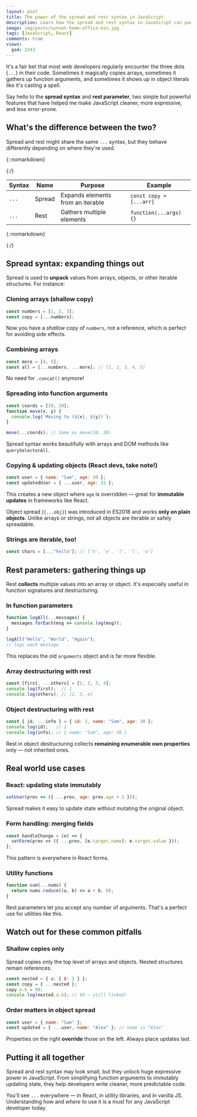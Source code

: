 ```yaml
---
layout: post
title: The power of the spread and rest syntax in JavaScript
description: Learn how the spread and rest syntax in JavaScript can power up the front-end, from array handling to React state updates, with tips every developer should know.
image: img/posts/sunset-home-office-min.jpg
tags: [JavaScript, React]
comments: true
views:
  ga4: 2343
---
```


It's a fair bet that most web developers regularly encounter the three dots (`...`) in their code. Sometimes it magically copies arrays, sometimes it gathers up function arguments, and sometimes it shows up in object literals like it's casting a spell.

Say hello to the **spread syntax** and **rest parameter**, two simple but powerful features that have helped me make JavaScript cleaner, more expressive, and less error-prone.

## What's the difference between the two?

Spread and rest might share the same `...` syntax, but they behave differently depending on where they're used.

{::nomarkdown}
<div class="table-container">
{:/}

| Syntax | Name   | Purpose                           | Example                 |
| ------ | ------ | --------------------------------- | ----------------------- |
| `...`  | Spread | Expands elements from an iterable | `const copy = [...arr]` |
| `...`  | Rest   | Gathers multiple elements         | `function(...args) {}`  |

{::nomarkdown}
</div>
{:/}

## Spread syntax: expanding things out

Spread is used to **unpack** values from arrays, objects, or other iterable structures. For instance:

### Cloning arrays (shallow copy)

```js
const numbers = [1, 2, 3];
const copy = [...numbers];
```

Now you have a *shallow* copy of `numbers`, not a reference, which is perfect for avoiding side effects.

### Combining arrays

```js
const more = [4, 5];
const all = [...numbers, ...more]; // [1, 2, 3, 4, 5]
```

No need for `.concat()` anymore!

### Spreading into function arguments

```js
const coords = [10, 20];
function move(x, y) {
  console.log(`Moving to (${x}, ${y})`);
}

move(...coords); // Same as move(10, 20)
```

Spread syntax works beautifully with arrays and DOM methods like `querySelectorAll`.

### Copying & updating objects (React devs, take note!)

```js
const user = { name: "Sam", age: 30 };
const updatedUser = { ...user, age: 31 };
```

This creates a new object where `age` is overridden — great for **immutable updates** in frameworks like React.

<aside class="message" role="note">
Object spread (<code>{...obj}</code>) was introduced in ES2018 and works <strong>only on plain objects</strong>. Unlike arrays or strings, not all objects are iterable or safely spreadable.
</aside>

### Strings are iterable, too!

```js
const chars = [..."hello"]; // ['h', 'e', 'l', 'l', 'o']
```

## Rest parameters: gathering things up

Rest **collects** multiple values into an array or object. It's especially useful in function signatures and destructuring.

### In function parameters

```js
function logAll(...messages) {
  messages.forEach(msg => console.log(msg));
}

logAll("Hello", "World", "Again");
// logs each message
```

This replaces the old `arguments` object and is far more flexible.

### Array destructuring with rest

```js
const [first, ...others] = [1, 2, 3, 4];
console.log(first);  // 1
console.log(others); // [2, 3, 4]
```

### Object destructuring with rest

```js
const { id, ...info } = { id: 1, name: "Sam", age: 30 };
console.log(id);   // 1
console.log(info); // { name: "Sam", age: 30 }
```

<aside class="message" role="note">
Rest in object destructuring collects <strong>remaining enumerable own properties</strong> only &#8212; not inherited ones.
</aside>

## Real world use cases

### React: updating state immutably

```js
setUser(prev => ({ ...prev, age: prev.age + 1 }));
```

Spread makes it easy to update state without mutating the original object.

### Form handling: merging fields

```js
const handleChange = (e) => {
  setForm(prev => ({ ...prev, [e.target.name]: e.target.value }));
};
```

This pattern is everywhere in React forms.

### Utility functions

```js
function sum(...nums) {
  return nums.reduce((a, b) => a + b, 0);
}
```

Rest parameters let you accept any number of arguments. That's a perfect use for utilities like this.

## Watch out for these common pitfalls

### Shallow copies only

Spread copies only the top level of arrays and objects. Nested structures remain references.

```js
const nested = { a: { b: 2 } };
const copy = { ...nested };
copy.a.b = 99;
console.log(nested.a.b); // 99 — still linked!
```

### Order matters in object spread

```js
const user = { name: "Sam" };
const updated = { ...user, name: "Alex" }; // name is "Alex"
```

Properties on the right **override** those on the left. Always place updates last.

## Putting it all together

Spread and rest syntax may look small, but they unlock huge expressive power in JavaScript. From simplifying function arguments to immutably updating state, they help developers write cleaner, more predictable code.

You'll see `...` everywhere — in React, in utility libraries, and in vanilla JS. Understanding how and *where* to use it is a must for any JavaScript developer today.